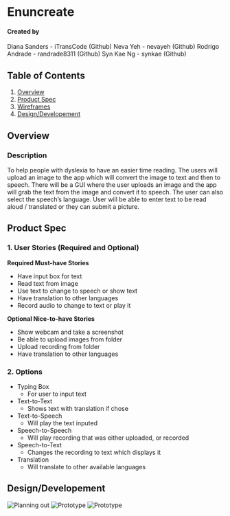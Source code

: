 # Enuncreate

#### Created by

Diana Sanders - iTransCode (Github)
Neva Yeh - nevayeh (Github)
Rodrigo Andrade - randrade8311 (Github)
Syn Kae Ng - synkae (Github)

## Table of Contents
1. [Overview](#Overview)
1. [Product Spec](#Product-Spec)
1. [Wireframes](#Wireframes)
2. [Design/Developement](#Design/Developement)

## Overview

### Description

To help people with dyslexia to have an easier time reading. The users will upload an image to the app which will convert the image to text and then to speech. There will be a GUI where the user uploads an image and the app will grab the text from the image and convert it to speech. The user can also select the speech’s language. User will be able to enter text to be read aloud / translated or they can submit a picture.


## Product Spec

### 1. User Stories (Required and Optional)

**Required Must-have Stories**
* Have input box for text
* Read text from image
* Use text to change to speech or show text
* Have translation to other languages
* Record audio to change to text or play it 

**Optional Nice-to-have Stories**

* Show webcam and take a screenshot
* Be able to upload images from folder
* Upload recording from folder
* Have translation to other languages

### 2. Options

* Typing Box
   * For user to input text
* Text-to-Text
   * Shows text with translation if chose
* Text-to-Speech
    * Will play the text inputed
* Speech-to-Speech
    * Will play recording that was either uploaded, or recorded
* Speech-to-Text
    * Changes the recording to text which displays it
* Translation
    * Will translate to other available languages


## Design/Developement

![Planning out](planning.png)
![Prototype](prototype1.png)
![Prototype](prototype2.png)
